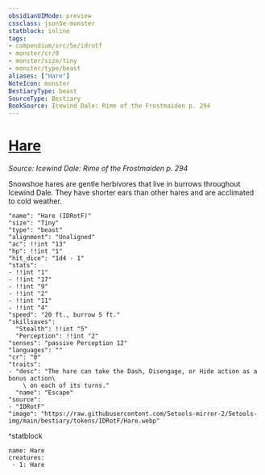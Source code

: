 ```yaml
---
obsidianUIMode: preview
cssclass: json5e-monster
statblock: inline
tags:
- compendium/src/5e/idrotf
- monster/cr/0
- monster/size/tiny
- monster/type/beast
aliases: ["Hare"]
NoteIcon: monster
BestiaryType: beast
SourceType: Bestiary
BookSource: Icewind Dale: Rime of the Frostmaiden p. 294
---
```

# [Hare](2-Mechanics/CLI/bestiary/beast/hare-idrotf.md)
*Source: Icewind Dale: Rime of the Frostmaiden p. 294*  

Snowshoe hares are gentle herbivores that live in burrows throughout Icewind Dale. They have shorter ears than other hares and are acclimated to cold weather.

```statblock
"name": "Hare (IDRotF)"
"size": "Tiny"
"type": "beast"
"alignment": "Unaligned"
"ac": !!int "13"
"hp": !!int "1"
"hit_dice": "1d4 - 1"
"stats":
- !!int "1"
- !!int "17"
- !!int "9"
- !!int "2"
- !!int "11"
- !!int "4"
"speed": "20 ft., burrow 5 ft."
"skillsaves":
  "Stealth": !!int "5"
  "Perception": !!int "2"
"senses": "passive Perception 12"
"languages": ""
"cr": "0"
"traits":
- "desc": "The hare can take the Dash, Disengage, or Hide action as a bonus action\
    \ on each of its turns."
  "name": "Escape"
"source":
- "IDRotF"
"image": "https://raw.githubusercontent.com/5etools-mirror-2/5etools-img/main/bestiary/tokens/IDRotF/Hare.webp"
```
^statblock

```encounter-table
name: Hare
creatures:
 - 1: Hare
```